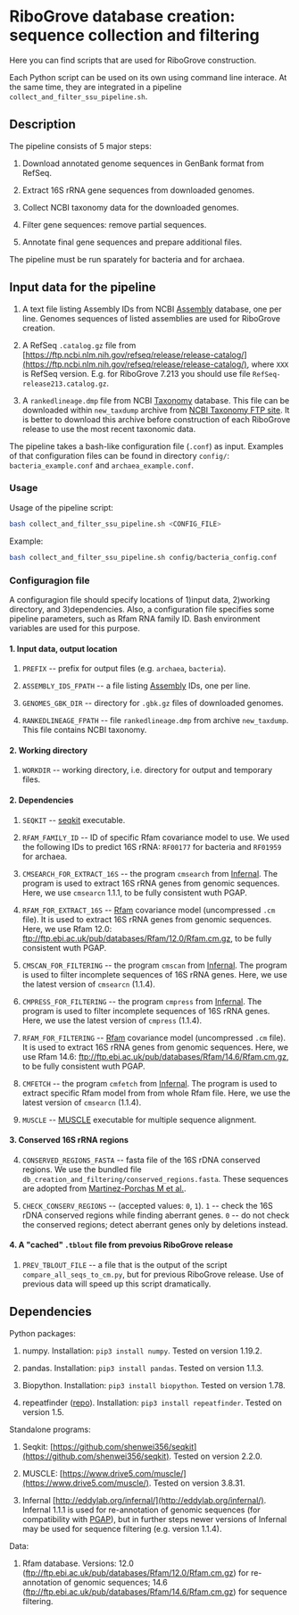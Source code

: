 # RiboGrove database creation: sequence collection and filtering

Here you can find scripts that are used for RiboGrove construction.

Each Python script can be used on its own using command line interace. At the same time, they are integrated in a pipeline `collect_and_filter_ssu_pipeline.sh`.

## Description

The pipeline consists of 5 major steps:

1. Download annotated genome sequences in GenBank format from RefSeq.

2. Extract 16S rRNA gene sequences from downloaded genomes.

3. Collect NCBI taxonomy data for the downloaded genomes.

4. Filter gene sequences: remove partial sequences.

5. Annotate final gene sequences and prepare additional files.

The pipeline must be run sparately for bacteria and for archaea.

## Input data for the pipeline

1. A text file listing Assembly IDs from NCBI [Assembly](https://www.ncbi.nlm.nih.gov/assembly/) database, one per line. Genomes sequences of listed assemblies are used for RiboGrove creation.

2. A RefSeq `.catalog.gz` file from [https://ftp.ncbi.nlm.nih.gov/refseq/release/release-catalog/](https://ftp.ncbi.nlm.nih.gov/refseq/release/release-catalog/), where `XXX` is RefSeq version. E.g. for RiboGrove 7.213 you should use file `RefSeq-release213.catalog.gz`.

3. A `rankedlineage.dmp` file from NCBI [Taxonomy](https://www.ncbi.nlm.nih.gov/taxonomy) database. This file can be downloaded within `new_taxdump` archive from [NCBI Taxonomy FTP site](https://ftp.ncbi.nih.gov/pub/taxonomy/new_taxdump/). It is better to download this archive before construction of each RiboGrove release to use the most recent taxonomic data.

The pipeline takes a bash-like configuration file (`.conf`) as input. Examples of that configuration files can be found in directory `config/`: `bacteria_example.conf` and `archaea_example.conf`.

### Usage

Usage of the pipeline script:

```bash
bash collect_and_filter_ssu_pipeline.sh <CONFIG_FILE>
```

Example:

```bash
bash collect_and_filter_ssu_pipeline.sh config/bacteria_config.conf
```

### Configuragion file

A configuragion file should specify locations of 1)input data, 2)working directory, and 3)dependencies. Also, a configuration file specifies some pipeline parameters, such as Rfam RNA family ID. Bash environment variables are used for this purpose.

#### 1. Input data, output location

1. `PREFIX` -- prefix for output files (e.g. `archaea`, `bacteria`).

2. `ASSEMBLY_IDS_FPATH` -- a file listing [Assembly](https://www.ncbi.nlm.nih.gov/assembly/) IDs, one per line.

3. `GENOMES_GBK_DIR` -- directory for `.gbk.gz` files of downloaded genomes.

4. `RANKEDLINEAGE_FPATH` -- file `rankedlineage.dmp` from archive `new_taxdump`. This file contains NCBI taxonomy.

#### 2. Working directory

1. `WORKDIR` -- working directory, i.e. directory for output and temporary files.

#### 2. Dependencies

1. `SEQKIT` -- [seqkit](https://github.com/shenwei356/seqkit) executable.

2. `RFAM_FAMILY_ID` -- ID of specific Rfam covariance model to use. We used the following IDs to predict 16S rRNA: `RF00177` for bacteria and `RF01959` for archaea.

3. `CMSEARCH_FOR_EXTRACT_16S` -- the program `cmsearch` from [Infernal](http://eddylab.org/infernal/). The program is used to extract 16S rRNA genes from genomic sequences. Here, we use `cmsearcn` 1.1.1, to be fully consistent wuth PGAP.

4. `RFAM_FOR_EXTRACT_16S` -- [Rfam](https://rfam.xfam.org/) covariance model (uncompressed `.cm` file). It is used to extract 16S rRNA genes from genomic sequences. Here, we use Rfam 12.0: ftp://ftp.ebi.ac.uk/pub/databases/Rfam/12.0/Rfam.cm.gz, to be fully consistent wuth PGAP.

5. `CMSCAN_FOR_FILTERING` -- the program `cmscan` from [Infernal](http://eddylab.org/infernal/). The program is used to filter incomplete sequences of 16S rRNA genes. Here, we use the latest version of `cmsearcn` (1.1.4).

6. `CMPRESS_FOR_FILTERING` -- the program `cmpress` from [Infernal](http://eddylab.org/infernal/). The program is used to filter incomplete sequences of 16S rRNA genes. Here, we use the latest version of `cmpress` (1.1.4).

7. `RFAM_FOR_FILTERING` -- [Rfam](https://rfam.xfam.org/) covariance model (uncompressed `.cm` file). It is used to extract 16S rRNA genes from genomic sequences. Here, we use Rfam 14.6: ftp://ftp.ebi.ac.uk/pub/databases/Rfam/14.6/Rfam.cm.gz, to be fully consistent wuth PGAP.

8. `CMFETCH` -- the program `cmfetch` from [Infernal](http://eddylab.org/infernal/). The program is used to extract specific Rfam model from from whole Rfam file. Here, we use the latest version of `cmsearcn` (1.1.4).

9. `MUSCLE` -- [MUSCLE](https://www.drive5.com/muscle/) executable for multiple sequence alignment.

#### 3. Conserved 16S rRNA regions

4. `CONSERVED_REGIONS_FASTA` -- fasta file of the 16S rDNA conserved regions. We use the bundled file `db_creation_and_filtering/conserved_regions.fasta`. These sequences are adopted from [Martinez-Porchas M et al.](https://doi.org/10.7717/peerj.3036).

1. `CHECK_CONSERV_REGIONS` -- (accepted values: `0`, `1`). `1` -- check the 16S rDNA conserved regions while finding aberrant genes. `0` -- do not check the conserved regions; detect aberrant genes only by deletions instead.

#### 4. A "cached" `.tblout` file from prevoius RiboGrove release

1. `PREV_TBLOUT_FILE` -- a file that is the output of the script `compare_all_seqs_to_cm.py`, but for previous RiboGrove release. Use of previous data will speed up this script dramatically.

## Dependencies

Python packages:

1. numpy. Installation: `pip3 install numpy`. Tested on version 1.19.2.

2. pandas. Installation: `pip3 install pandas`. Tested on version 1.1.3.

3. Biopython. Installation: `pip3 install biopython`. Tested on version 1.78.

4. repeatfinder ([repo](https://github.com/deprekate/RepeatFinder)). Installation: `pip3 install repeatfinder`. Tested on version 1.5.

Standalone programs:

1. Seqkit: [https://github.com/shenwei356/seqkit](https://github.com/shenwei356/seqkit). Tested on version 2.2.0.

2. MUSCLE: [https://www.drive5.com/muscle/](https://www.drive5.com/muscle/). Tested on version 3.8.31.

3. Infernal [http://eddylab.org/infernal/](http://eddylab.org/infernal/). Infernal 1.1.1 is used for re-annotation of genomic sequences (for compatibility with [PGAP](https://www.ncbi.nlm.nih.gov/genome/annotation_prok/)), but in further steps newer versions of Infernal may be used for sequence filtering (e.g. version 1.1.4).

Data:

1. Rfam database. Versions: 12.0 (ftp://ftp.ebi.ac.uk/pub/databases/Rfam/12.0/Rfam.cm.gz) for re-annotation of genomic sequences; 14.6 (ftp://ftp.ebi.ac.uk/pub/databases/Rfam/14.6/Rfam.cm.gz) for sequence filtering.
